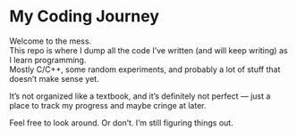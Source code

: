 # My Coding Journey

Welcome to the mess.  
This repo is where I dump all the code I’ve written (and will keep writing) as I learn programming.  
Mostly C/C++, some random experiments, and probably a lot of stuff that doesn’t make sense yet.

It’s not organized like a textbook, and it’s definitely not perfect — just a place to track my progress and maybe cringe at later.

Feel free to look around. Or don’t. I’m still figuring things out.
